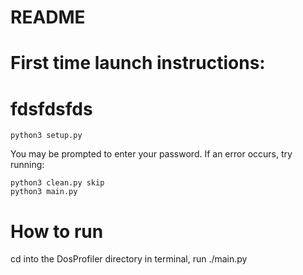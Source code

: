 # README

# First time launch instructions:
#  fdsfdsfds
    python3 setup.py
   
You may be prompted to enter your password.
If an error occurs, try running:

    python3 clean.py skip
    python3 main.py
    
# 
# How to run

cd into the DosProfiler directory in terminal, run ./main.py

